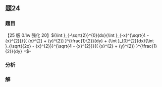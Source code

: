 ## 题24
### 题目
【25 版 0.1w 强化 20】${\int }_{-\sqrt{2}}^{0}{dx}{\int }_{-x}^{\sqrt{4 - {x}^{2}}}{( {x}^{2} + {y}^{2}) }^{\frac{1}{2}}{dy} + {\int }_{0}^{2}{dx}{\int }_{\sqrt{{2x} - {x}^{2}}}^{\sqrt{4 - {x}^{2}}}{( {x}^{2} + {y}^{2}) }^{\frac{1}{2}}{dy} =$-
### 分析

### 解